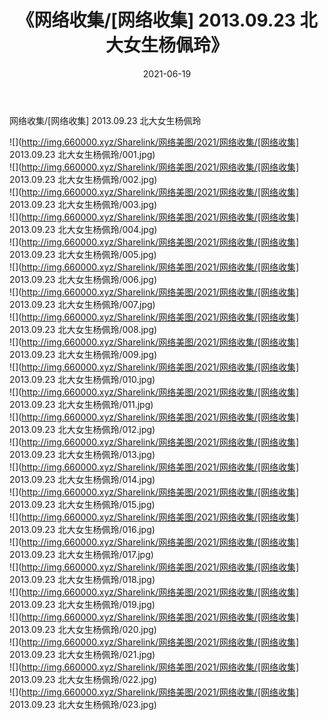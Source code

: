 ﻿---
layout: post
title:  《网络收集/[网络收集] 2013.09.23 北大女生杨佩玲》
date:   2021-06-19
img: http://img.660000.xyz/Sharelink/网络美图/2021/网络收集/[网络收集] 2013.09.23 北大女生杨佩玲/000.jpg
categories: [美女, 清纯, 唯美]
---

网络收集/[网络收集] 2013.09.23 北大女生杨佩玲

 ![](http://img.660000.xyz/Sharelink/网络美图/2021/网络收集/[网络收集] 2013.09.23 北大女生杨佩玲/001.jpg) <br>![](http://img.660000.xyz/Sharelink/网络美图/2021/网络收集/[网络收集] 2013.09.23 北大女生杨佩玲/002.jpg) <br>![](http://img.660000.xyz/Sharelink/网络美图/2021/网络收集/[网络收集] 2013.09.23 北大女生杨佩玲/003.jpg) <br>![](http://img.660000.xyz/Sharelink/网络美图/2021/网络收集/[网络收集] 2013.09.23 北大女生杨佩玲/004.jpg) <br>![](http://img.660000.xyz/Sharelink/网络美图/2021/网络收集/[网络收集] 2013.09.23 北大女生杨佩玲/005.jpg) <br>![](http://img.660000.xyz/Sharelink/网络美图/2021/网络收集/[网络收集] 2013.09.23 北大女生杨佩玲/006.jpg) <br>![](http://img.660000.xyz/Sharelink/网络美图/2021/网络收集/[网络收集] 2013.09.23 北大女生杨佩玲/007.jpg) <br>![](http://img.660000.xyz/Sharelink/网络美图/2021/网络收集/[网络收集] 2013.09.23 北大女生杨佩玲/008.jpg) <br>![](http://img.660000.xyz/Sharelink/网络美图/2021/网络收集/[网络收集] 2013.09.23 北大女生杨佩玲/009.jpg) <br>![](http://img.660000.xyz/Sharelink/网络美图/2021/网络收集/[网络收集] 2013.09.23 北大女生杨佩玲/010.jpg) <br>![](http://img.660000.xyz/Sharelink/网络美图/2021/网络收集/[网络收集] 2013.09.23 北大女生杨佩玲/011.jpg) <br>![](http://img.660000.xyz/Sharelink/网络美图/2021/网络收集/[网络收集] 2013.09.23 北大女生杨佩玲/012.jpg) <br>![](http://img.660000.xyz/Sharelink/网络美图/2021/网络收集/[网络收集] 2013.09.23 北大女生杨佩玲/013.jpg) <br>![](http://img.660000.xyz/Sharelink/网络美图/2021/网络收集/[网络收集] 2013.09.23 北大女生杨佩玲/014.jpg) <br>![](http://img.660000.xyz/Sharelink/网络美图/2021/网络收集/[网络收集] 2013.09.23 北大女生杨佩玲/015.jpg) <br>![](http://img.660000.xyz/Sharelink/网络美图/2021/网络收集/[网络收集] 2013.09.23 北大女生杨佩玲/016.jpg) <br>![](http://img.660000.xyz/Sharelink/网络美图/2021/网络收集/[网络收集] 2013.09.23 北大女生杨佩玲/017.jpg) <br>![](http://img.660000.xyz/Sharelink/网络美图/2021/网络收集/[网络收集] 2013.09.23 北大女生杨佩玲/018.jpg) <br>![](http://img.660000.xyz/Sharelink/网络美图/2021/网络收集/[网络收集] 2013.09.23 北大女生杨佩玲/019.jpg) <br>![](http://img.660000.xyz/Sharelink/网络美图/2021/网络收集/[网络收集] 2013.09.23 北大女生杨佩玲/020.jpg) <br>![](http://img.660000.xyz/Sharelink/网络美图/2021/网络收集/[网络收集] 2013.09.23 北大女生杨佩玲/021.jpg) <br>![](http://img.660000.xyz/Sharelink/网络美图/2021/网络收集/[网络收集] 2013.09.23 北大女生杨佩玲/022.jpg) <br>![](http://img.660000.xyz/Sharelink/网络美图/2021/网络收集/[网络收集] 2013.09.23 北大女生杨佩玲/023.jpg) <br>